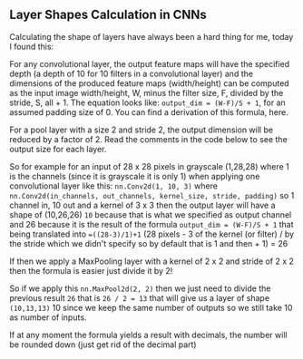 ## Layer Shapes Calculation in CNNs

Calculating the shape of layers have always been a hard thing for me, today I found this:

For any convolutional layer, the output feature maps will have the specified depth (a depth of 10 for 10 filters in a convolutional layer) and the dimensions of the produced feature maps (width/height) can be computed as the input image width/height, W, minus the filter size, F, divided by the stride, S, all + 1. The equation looks like: ```output_dim = (W-F)/S + 1```, for an assumed padding size of 0. You can find a derivation of this formula, here.

For a pool layer with a size 2 and stride 2, the output dimension will be reduced by a factor of 2. Read the comments in the code below to see the output size for each layer.

So for example for an input of 28 x 28 pixels in grayscale (1,28,28) where 1 is the channels (since it is grayscale it is only 1) when applying one convolutional layer like this: ```nn.Conv2d(1, 10, 3)``` where ```nn.Conv2d(in_channels, out_channels, kernel_size, stride, padding)``` so 1 channel in, 10 out and a kernel of 3 x 3 then the output layer will have a shape of (10,26,26) ```10``` because that is what we specified as output channel and 26 because it is the result of the formula ```output_dim = (W-F)/S + 1``` that being translated into ```=((28-3)/1)+1``` (28 pixels - 3 of the kernel (or filter) / by the stride which we didn't specify so by default that is 1 and then + 1) = 26

If then we apply a MaxPooling layer with a kernel of 2 x 2 and stride of 2 x 2 then the formula is easier just divide it by 2! 

So if we apply this ```nn.MaxPool2d(2, 2)``` then we just need to divide the previous result ```26``` that is ```26 / 2 = 13``` that will give us a layer of shape ```(10,13,13)``` 10 since we keep the same number of outputs so we still take 10 as number of inputs.

If at any moment the formula yields a result with decimals, the number will be rounded down (just get rid of the decimal part) 